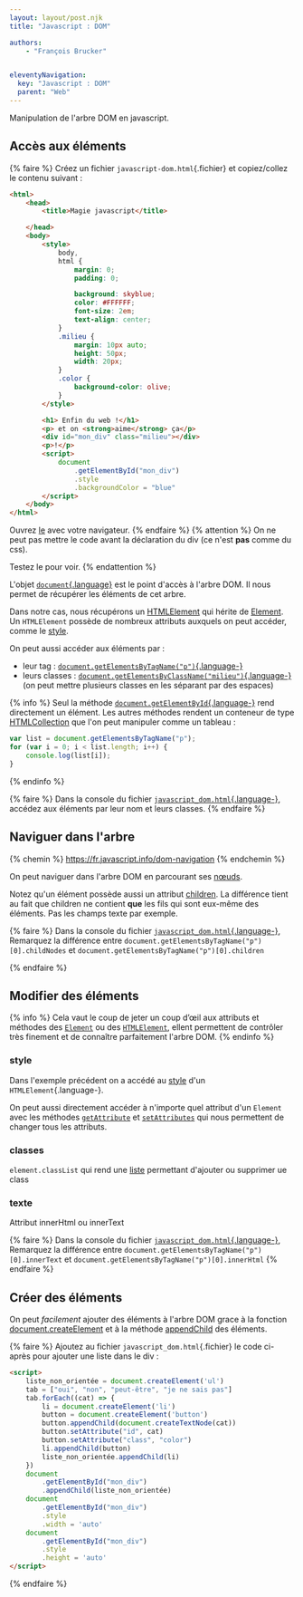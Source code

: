 ```yaml
---
layout: layout/post.njk
title: "Javascript : DOM"

authors:
    - "François Brucker"


eleventyNavigation:
  key: "Javascript : DOM"
  parent: "Web"
---
```


<!-- début résumé -->

Manipulation de l'arbre DOM en javascript.
<!-- fin résumé -->

## Accès aux éléments

{% faire %}
Créez un fichier `javascript-dom.html`{.fichier} et copiez/collez le contenu suivant :

```html
<html>
    <head>
        <title>Magie javascript</title>

    </head>
    <body>
        <style>
            body,
            html {
                margin: 0;
                padding: 0;

                background: skyblue;
                color: #FFFFFF;
                font-size: 2em;
                text-align: center;
            }
            .milieu {
                margin: 10px auto;
                height: 50px;
                width: 20px;
            }
            .color {
                background-color: olive;
            }
        </style>

        <h1> Enfin du web !</h1>
        <p> et on <strong>aime</strong> ça</p>
        <div id="mon_div" class="milieu"></div>
        <p>!</p>
        <script>
            document
                .getElementById("mon_div")
                .style
                .backgroundColor = "blue"
        </script>
    </body>
</html>
```

Ouvrez [le](./javascript_dom) avec votre navigateur.
{% endfaire %}
{% attention %}
On ne peut pas mettre le code avant la déclaration du div (ce n'est **pas** comme du css).

Testez le pour voir.
{% endattention %}

L'objet [`document`{.language}](https://developer.mozilla.org/fr/docs/Web/API/Document) est le point d'accès à l'arbre DOM. Il nous permet de récupérer les éléments de cet arbre.

Dans notre cas, nous récupérons un [HTMLElement](https://developer.mozilla.org/fr/docs/Web/API/HTMLElement) qui hérite de [Element](https://developer.mozilla.org/fr/docs/Web/API/Element). Un `HTMLElement` possède de nombreux attributs auxquels on peut accéder, comme le [style](https://developer.mozilla.org/fr/docs/Web/API/HTMLElement/style).

On peut aussi accéder aux éléments par :

* leur tag : [`document.getElementsByTagName("p")`{.language-}](https://developer.mozilla.org/fr/docs/Web/API/Document/getElementsByTagName)
* leurs classes : [`document.getElementsByClassName("milieu")`{.language-}](https://developer.mozilla.org/fr/docs/Web/API/Document/getElementsByClassName) (on peut mettre plusieurs classes en les séparant par des espaces)

{% info %}
Seul la méthode [`document.getElementById`{.language-}](https://developer.mozilla.org/fr/docs/Web/API/Document/getElementById) rend directement un élément. Les autres méthodes rendent un conteneur de type [HTMLCollection](https://developer.mozilla.org/fr/docs/Web/API/HTMLCollection) que l'on peut manipuler comme un tableau :

```js
var list = document.getElementsByTagName("p");
for (var i = 0; i < list.length; i++) {
    console.log(list[i]);
}
```

{% endinfo %}

{% faire %}
Dans la console du fichier [`javascript_dom.html`{.language-}](./javascript_dom), accédez aux éléments par leur nom et leurs classes.
{% endfaire %}

## Naviguer dans l'arbre

{% chemin %}
<https://fr.javascript.info/dom-navigation>
{% endchemin %}

On peut naviguer dans l'arbre DOM en parcourant ses [nœuds](https://developer.mozilla.org/fr/docs/Web/API/Node).

Notez qu'un élément possède aussi un attribut [children](https://developer.mozilla.org/fr/docs/Web/API/Element/children). La différence tient au fait que children ne contient **que** les fils qui sont eux-même des éléments. Pas les champs texte par exemple.

{% faire %}
Dans la console du fichier [`javascript_dom.html`{.language-}](./javascript_dom), Remarquez la différence entre `document.getElementsByTagName("p")[0].childNodes` et `document.getElementsByTagName("p")[0].children`

{% endfaire %}

## Modifier des éléments

{% info %}
Cela vaut le coup de jeter un coup d’œil aux attributs et méthodes des [`Element`](https://developer.mozilla.org/fr/docs/Web/API/Element) ou des [`HTMLElement`](https://developer.mozilla.org/fr/docs/Web/API/HTMLElement), ellent permettent de contrôler très finement et de connaître parfaitement l'arbre DOM.
{% endinfo %}

### style

Dans l'exemple précédent on a accédé au [style](https://developer.mozilla.org/fr/docs/Web/API/HTMLElement/style) d'un `HTMLElement`{.language-}.

On peut aussi directement accéder à n'importe quel attribut d'un `Element` avec les méthodes [`getAttribute`](https://developer.mozilla.org/fr/docs/Web/API/Element/getAttribute) et [`setAttributes`](https://developer.mozilla.org/fr/docs/Web/API/Element/setAttribute) qui nous permettent de changer tous les attributs.

### classes

`element.classList` qui rend une [liste](https://developer.mozilla.org/fr/docs/Web/API/DOMTokenList) permettant d'ajouter ou supprimer ue class

### texte

Attribut innerHtml ou innerText

{% faire %}
Dans la console du fichier [`javascript_dom.html`{.language-}](./javascript_dom), Remarquez la différence entre `document.getElementsByTagName("p")[0].innerText` et `document.getElementsByTagName("p")[0].innerHtml`
{% endfaire %}

## Créer des éléments

On peut *facilement* ajouter des éléments  à l'arbre DOM grace à la fonction [document.createElement](https://developer.mozilla.org/fr/docs/Web/API/Document/createElement) et à la méthode [appendChild](https://developer.mozilla.org/fr/docs/Web/API/Node/appendChild) des éléments.

{% faire %}
Ajoutez au fichier `javascript_dom.html`{.fichier} le code ci-après pour ajouter une liste dans le div :

```html
<script>
    liste_non_orientée = document.createElement('ul')
    tab = ["oui", "non", "peut-être", "je ne sais pas"]
    tab.forEach((cat) => {
        li = document.createElement('li')
        button = document.createElement('button')
        button.appendChild(document.createTextNode(cat))
        button.setAttribute("id", cat)
        button.setAttribute("class", "color")
        li.appendChild(button)
        liste_non_orientée.appendChild(li)
    })
    document
        .getElementById("mon_div")
        .appendChild(liste_non_orientée)
    document
        .getElementById("mon_div")
        .style
        .width = 'auto'
    document
        .getElementById("mon_div")
        .style
        .height = 'auto'
</script>
```

{% endfaire %}
